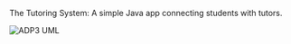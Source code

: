The Tutoring System: A simple Java app connecting students with tutors.

![ADP3 UML](https://github.com/user-attachments/assets/0090ae81-659c-49a8-ac05-bcab004b9819)

